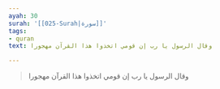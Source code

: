 ```yaml
---
ayah: 30
surah: '[[025-Surah|سورة]]'
tags:
- quran
text: وقال الرسول يا رب إن قومي اتخذوا هذا القرآن مهجورا

---
```

> وقال الرسول يا رب إن قومي اتخذوا هذا القرآن مهجورا
